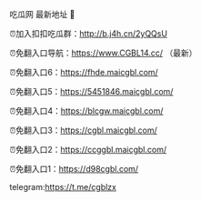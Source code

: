 吃瓜网 最新地址 👋 

⏰加入扣扣吃瓜群：http://b.j4h.cn/2yQQsU

⏰免翻入口导航：https://www.CGBL14.cc/  （最新）

⏰免翻入口6：https://fhde.maicgbl.com/

⏰免翻入口5：https://5451846.maicgbl.com/

⏰免翻入口4：https://blcgw.maicgbl.com/

⏰免翻入口3：https://cgbl.maicgbl.com/

⏰免翻入口2：https://ccggbl.maicgbl.com/

⏰免翻入口1：https://d98cgbl.com/

telegram:https://t.me/cgblzx


